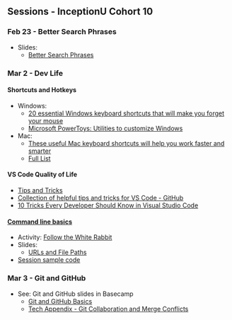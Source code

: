## Sessions - InceptionU Cohort 10
### Feb 23 - Better Search Phrases
- Slides:
    - [Better Search Phrases](https://acidtone.github.io/sessions-c10/misc/better-search-phrases.html)

### Mar 2 - Dev Life
#### Shortcuts and Hotkeys
- Windows: 
    - [20 essential Windows keyboard shortcuts that will make you forget your mouse](https://www.popsci.com/windows-keyboard-shortcuts/)
    - [Microsoft PowerToys: Utilities to customize Windows](https://learn.microsoft.com/en-us/windows/powertoys/)
- Mac: 
    - [These useful Mac keyboard shortcuts will help you work faster and smarter](https://www.macworld.com/article/233064/10-most-useful-macos-keyboard-shortcuts.html)
    - [Full List](https://support.apple.com/en-ca/HT201236)
#### VS Code Quality of Life
- [Tips and Tricks](https://code.visualstudio.com/docs/getstarted/tips-and-tricks)
- [Collection of helpful tips and tricks for VS Code - GitHub](https://github.com/microsoft/vscode-tips-and-tricks)
- [10 Tricks Every Developer Should Know in Visual Studio Code](https://www.syncfusion.com/blogs/post/10-tricks-in-visual-studio-code.aspx)

#### [Command line basics](https://gist.github.com/acidtone/316d2bd9cf59f841684dbd68ffc3ee95)
- Activity: [Follow the White Rabbit](https://gist.github.com/acidtone/6e3b69b7f2a81573d683b716fb069296)
- Slides:
    - [URLs and File Paths](https://acidtone.github.io/sessions-c10/misc/urls-file-paths.html)
- [Session sample code](https://github.com/acidtone/dailies-c10/tree/main/2023-03-02-dev-life)

### Mar 3 - Git and GitHub
- See: Git and GitHub slides in Basecamp
    - [Git and GitHub Basics](files/Tech%20Appendix%20-%20Git%20and%20GitHub%20Basics.pdf)
    - [Tech Appendix - Git Collaboration and Merge Conflicts](files/Tech%20Appendix%20-%20Git%20Collaboration%20and%20Merge%20Conflicts.pdf)